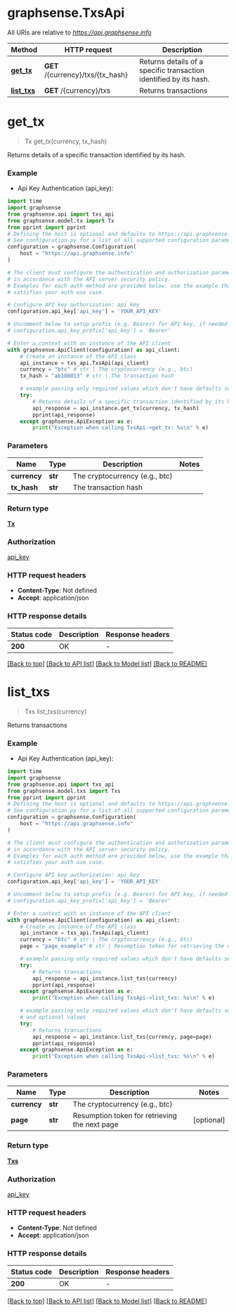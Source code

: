 # graphsense.TxsApi

All URIs are relative to *https://api.graphsense.info*

Method | HTTP request | Description
------------- | ------------- | -------------
[**get_tx**](TxsApi.md#get_tx) | **GET** /{currency}/txs/{tx_hash} | Returns details of a specific transaction identified by its hash.
[**list_txs**](TxsApi.md#list_txs) | **GET** /{currency}/txs | Returns transactions


# **get_tx**
> Tx get_tx(currency, tx_hash)

Returns details of a specific transaction identified by its hash.

### Example

* Api Key Authentication (api_key):
```python
import time
import graphsense
from graphsense.api import txs_api
from graphsense.model.tx import Tx
from pprint import pprint
# Defining the host is optional and defaults to https://api.graphsense.info
# See configuration.py for a list of all supported configuration parameters.
configuration = graphsense.Configuration(
    host = "https://api.graphsense.info"
)

# The client must configure the authentication and authorization parameters
# in accordance with the API server security policy.
# Examples for each auth method are provided below, use the example that
# satisfies your auth use case.

# Configure API key authorization: api_key
configuration.api_key['api_key'] = 'YOUR_API_KEY'

# Uncomment below to setup prefix (e.g. Bearer) for API key, if needed
# configuration.api_key_prefix['api_key'] = 'Bearer'

# Enter a context with an instance of the API client
with graphsense.ApiClient(configuration) as api_client:
    # Create an instance of the API class
    api_instance = txs_api.TxsApi(api_client)
    currency = "btc" # str | The cryptocurrency (e.g., btc)
    tx_hash = "ab188013" # str | The transaction hash

    # example passing only required values which don't have defaults set
    try:
        # Returns details of a specific transaction identified by its hash.
        api_response = api_instance.get_tx(currency, tx_hash)
        pprint(api_response)
    except graphsense.ApiException as e:
        print("Exception when calling TxsApi->get_tx: %s\n" % e)
```


### Parameters

Name | Type | Description  | Notes
------------- | ------------- | ------------- | -------------
 **currency** | **str**| The cryptocurrency (e.g., btc) |
 **tx_hash** | **str**| The transaction hash |

### Return type

[**Tx**](Tx.md)

### Authorization

[api_key](../README.md#api_key)

### HTTP request headers

 - **Content-Type**: Not defined
 - **Accept**: application/json


### HTTP response details
| Status code | Description | Response headers |
|-------------|-------------|------------------|
**200** | OK |  -  |

[[Back to top]](#) [[Back to API list]](../README.md#documentation-for-api-endpoints) [[Back to Model list]](../README.md#documentation-for-models) [[Back to README]](../README.md)

# **list_txs**
> Txs list_txs(currency)

Returns transactions

### Example

* Api Key Authentication (api_key):
```python
import time
import graphsense
from graphsense.api import txs_api
from graphsense.model.txs import Txs
from pprint import pprint
# Defining the host is optional and defaults to https://api.graphsense.info
# See configuration.py for a list of all supported configuration parameters.
configuration = graphsense.Configuration(
    host = "https://api.graphsense.info"
)

# The client must configure the authentication and authorization parameters
# in accordance with the API server security policy.
# Examples for each auth method are provided below, use the example that
# satisfies your auth use case.

# Configure API key authorization: api_key
configuration.api_key['api_key'] = 'YOUR_API_KEY'

# Uncomment below to setup prefix (e.g. Bearer) for API key, if needed
# configuration.api_key_prefix['api_key'] = 'Bearer'

# Enter a context with an instance of the API client
with graphsense.ApiClient(configuration) as api_client:
    # Create an instance of the API class
    api_instance = txs_api.TxsApi(api_client)
    currency = "btc" # str | The cryptocurrency (e.g., btc)
    page = "page_example" # str | Resumption token for retrieving the next page (optional)

    # example passing only required values which don't have defaults set
    try:
        # Returns transactions
        api_response = api_instance.list_txs(currency)
        pprint(api_response)
    except graphsense.ApiException as e:
        print("Exception when calling TxsApi->list_txs: %s\n" % e)

    # example passing only required values which don't have defaults set
    # and optional values
    try:
        # Returns transactions
        api_response = api_instance.list_txs(currency, page=page)
        pprint(api_response)
    except graphsense.ApiException as e:
        print("Exception when calling TxsApi->list_txs: %s\n" % e)
```


### Parameters

Name | Type | Description  | Notes
------------- | ------------- | ------------- | -------------
 **currency** | **str**| The cryptocurrency (e.g., btc) |
 **page** | **str**| Resumption token for retrieving the next page | [optional]

### Return type

[**Txs**](Txs.md)

### Authorization

[api_key](../README.md#api_key)

### HTTP request headers

 - **Content-Type**: Not defined
 - **Accept**: application/json


### HTTP response details
| Status code | Description | Response headers |
|-------------|-------------|------------------|
**200** | OK |  -  |

[[Back to top]](#) [[Back to API list]](../README.md#documentation-for-api-endpoints) [[Back to Model list]](../README.md#documentation-for-models) [[Back to README]](../README.md)

